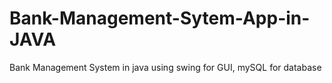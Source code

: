 # Bank-Management-Sytem-App-in-JAVA
Bank Management System in java using swing for GUI, mySQL for database
